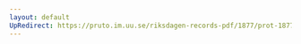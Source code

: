 ```yaml
---
layout: default
UpRedirect: https://pruto.im.uu.se/riksdagen-records-pdf/1877/prot-1877--ak--027/prot-1877--ak--027_017.pdf
---
```

